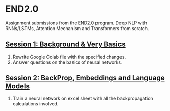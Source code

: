 # END2.0
Assignment submissions from the END2.0 program. Deep NLP with RNNs/LSTMs, Attention Mechanism and Transformers from scratch.

## [Session 1: Background & Very Basics](Session_01)

1. Rewrite Google Colab file with the specified changes. 
2. Answer questions on the basics of neural networks.

## [Session 2: BackProp, Embeddings and Language Models ](Session_02)

1. Train a neural network on excel sheet with all the backpropagation calculations involved.


